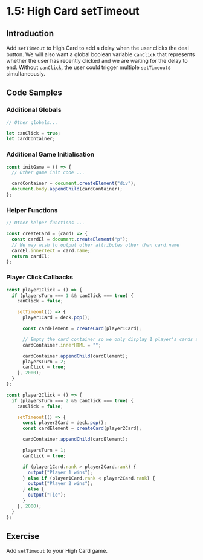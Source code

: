 # 1.5: High Card setTimeout

## Introduction

Add `setTimeout` to High Card to add a delay when the user clicks the deal button. We will also want a global boolean variable `canClick` that represents whether the user has recently clicked and we are waiting for the delay to end. Without `canClick`, the user could trigger multiple `setTimeout`s simultaneously.

## Code Samples

### Additional Globals

```javascript
// Other globals...

let canClick = true;
let cardContainer;
```

### Additional Game Initialisation

```javascript
const initGame = () => {
  // Other game init code ...

  cardContainer = document.createElement("div");
  document.body.appendChild(cardContainer);
};
```

### Helper Functions

```javascript
// Other helper functions ...

const createCard = (card) => {
  const cardEl = document.createElement("p");
  // We may wish to output other attributes other than card.name
  cardEl.innerText = card.name;
  return cardEl;
};
```

### Player Click Callbacks

```javascript
const player1Click = () => {
  if (playersTurn === 1 && canClick === true) {
    canClick = false;

    setTimeout(() => {
      player1Card = deck.pop();

      const cardElement = createCard(player1Card);

      // Empty the card container so we only display 1 player's cards at a time
      cardContainer.innerHTML = "";

      cardContainer.appendChild(cardElement);
      playersTurn = 2;
      canClick = true;
    }, 2000);
  }
};

const player2Click = () => {
  if (playersTurn === 2 && canClick === true) {
    canClick = false;

    setTimeout(() => {
      const player2Card = deck.pop();
      const cardElement = createCard(player2Card);

      cardContainer.appendChild(cardElement);

      playersTurn = 1;
      canClick = true;

      if (player1Card.rank > player2Card.rank) {
        output("Player 1 wins");
      } else if (player1Card.rank < player2Card.rank) {
        output("Player 2 wins");
      } else {
        output("Tie");
      }
    }, 2000);
  }
};
```

## Exercise

Add `setTimeout` to your High Card game.
